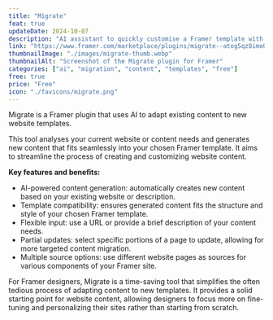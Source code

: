 ```yaml
---
title: "Migrate"
feat: true
updateDate: 2024-10-07
description: "AI assistant to quickly customise a Framer template with your content"
link: "https://www.framer.com/marketplace/plugins/migrate--atog5qz8imo0pji1b10z8alr7/?via=julesvcode"
thumbnailImage: "./images/migrate-thumb.webp"
thumbnailAlt: "Screenshot of the Migrate plugin for Framer"
categories: ["ai", "migration", "content", "templates", "free"]
free: true
price: "Free"
icon: "./favicons/migrate.png"
---
```


Migrate is a Framer plugin that uses AI to adapt existing content to new website templates.

This tool analyses your current website or content needs and generates new content that fits seamlessly into your chosen Framer template. It aims to streamline the process of creating and customizing website content.

<b>Key features and benefits:</b>

- AI-powered content generation: automatically creates new content based on your existing website or description.
- Template compatibility: ensures generated content fits the structure and style of your chosen Framer template.
- Flexible input: use a URL or provide a brief description of your content needs.
- Partial updates: select specific portions of a page to update, allowing for more targeted content migration.
- Multiple source options: use different website pages as sources for various components of your Framer site.

For Framer designers, Migrate is a time-saving tool that simplifies the often tedious process of adapting content to new templates. It provides a solid starting point for website content, allowing designers to focus more on fine-tuning and personalizing their sites rather than starting from scratch.
